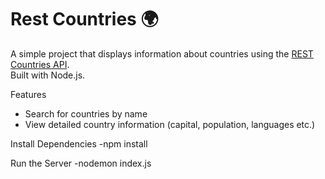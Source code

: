# Rest Countries 🌍

A simple project that displays information about countries using the [REST Countries API](https://restcountries.com/).  
Built with Node.js.


Features
- Search for countries by name
- View detailed country information (capital, population, languages etc.)


Install Dependencies
-npm install


Run the Server
-nodemon index.js
